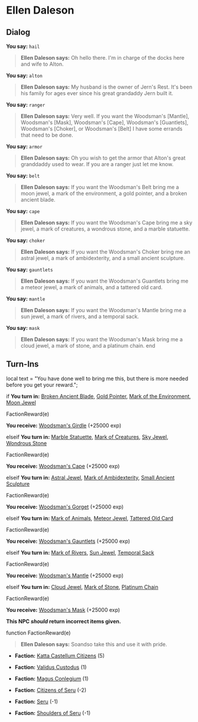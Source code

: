 # Ellen Daleson
## Dialog

**You say:** `hail`



>**Ellen Daleson says:** Oh hello there. I'm in charge of the docks here and wife to Alton.

**You say:** `alton`



>**Ellen Daleson says:** My husband is the owner of Jern's Rest. It's been his family for ages ever since his great grandaddy Jern built it.

**You say:** `ranger`



>**Ellen Daleson says:** Very well. If you want the Woodsman's [Mantle], Woodsman's [Mask], Woodsman's [Cape], Woodsman's [Guantlets], Woodsman's [Choker], or Woodsman's [Belt] I have some errands that need to be done.

**You say:** `armor`



>**Ellen Daleson says:** Oh you wish to get the armor that Alton's great granddaddy used to wear. If you are a ranger just let me know.

**You say:** `belt`



>**Ellen Daleson says:** If you want the Woodsman's Belt bring me a moon jewel, a mark of the environment, a gold pointer, and a broken ancient blade.

**You say:** `cape`



>**Ellen Daleson says:** If you want the Woodsman's Cape bring me a sky jewel, a mark of creatures, a wondrous stone, and a marble statuette.

**You say:** `choker`



>**Ellen Daleson says:** If you want the Woodsman's Choker bring me an astral jewel, a mark of ambidexterity, and a small ancient sculpture.

**You say:** `gauntlets`



>**Ellen Daleson says:** If you want the Woodsman's Guantlets bring me a meteor jewel, a mark of animals, and a tattered old card.

**You say:** `mantle`



>**Ellen Daleson says:** If you want the Woodsman's Mantle bring me a sun jewel, a mark of rivers, and a temporal sack.

**You say:** `mask`



>**Ellen Daleson says:** If you want the Woodsman's Mask bring me a cloud jewel, a mark of stone, and a platinum chain.
end

## Turn-Ins



local text = "You have done well to bring me this, but there is more needed before you get your reward.";



if **You turn in:** [Broken Ancient Blade](/item/5850), [Gold Pointer](/item/5849), [Mark of the Environment](/item/5848), [Moon Jewel](/item/4489)


FactionReward(e)


 **You receive:**  [Woodsman's Girdle](/item/3957) (+25000 exp)

elseif **You turn in:** [Marble Statuette](/item/5844), [Mark of Creatures](/item/5698), [Sky Jewel](/item/4492), [Wondrous Stone](/item/5699)


FactionReward(e)


 **You receive:**  [Woodsman's Cape](/item/3954) (+25000 exp)

elseif **You turn in:** [Astral Jewel](/item/4494), [Mark of Ambidexterity](/item/5981), [Small Ancient Sculpture](/item/5847)


FactionReward(e)


 **You receive:**  [Woodsman's Gorget](/item/3956) (+25000 exp)

elseif **You turn in:** [Mark of Animals](/item/5845), [Meteor Jewel](/item/4493), [Tattered Old Card](/item/5846)


FactionReward(e)


 **You receive:**  [Woodsman's Gauntlets](/item/3955) (+25000 exp)

elseif **You turn in:** [Mark of Rivers](/item/5690), [Sun Jewel](/item/4488), [Temporal Sack](/item/5691)


FactionReward(e)


 **You receive:**  [Woodsman's Mantle](/item/3950) (+25000 exp)

elseif **You turn in:** [Cloud Jewel](/item/4491), [Mark of Stone](/item/5696), [Platinum Chain](/item/5697)


FactionReward(e)


 **You receive:**  [Woodsman's Mask](/item/3953) (+25000 exp)

**This NPC *should* return incorrect items given.**

function FactionReward(e)

>**Ellen Daleson says:** Soandso take this and use it with pride.

* __Faction:__ [Katta Castellum Citizens](/faction/1502) (5)

* __Faction:__ [Validus Custodus](/faction/1503) (1)

* __Faction:__ [Magus Conlegium](/faction/1504) (1)

* __Faction:__ [Citizens of Seru](/faction/1499) (-2)

* __Faction:__ [Seru](/faction/1483) (-1)

* __Faction:__ [Shoulders of Seru](/faction/1487) (-1)